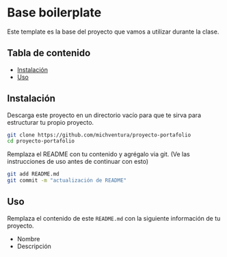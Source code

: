 # Base boilerplate

Este template es la base del proyecto que vamos a utilizar durante la clase.

## Tabla de contenido

- [Instalación](#instalacion)
- [Uso](#uso)

## Instalación

Descarga este proyecto en un directorio vacío para que te sirva para estructurar tu propio proyecto.

```sh
git clone https://github.com/michventura/proyecto-portafolio
cd proyecto-portafolio
```

Remplaza el README con tu contenido y agrégalo via git. (Ve las instrucciones de uso antes de continuar con esto)

```sh
git add README.md
git commit -m "actualización de README"
```

## Uso

Remplaza el contenido de este `README.md` con la siguiente información de tu proyecto.

- Nombre
- Descripción
